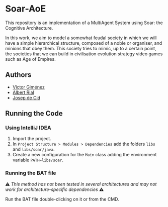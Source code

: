 # Soar-AoE

This repository is an implementation of a MultiAgent System using Soar: the Cognitive Architecture.

In this work, we aim to model a somewhat feudal society in which we will have a simple hierarchical structure,
composed of a noble or organiser, and minions that obey them. This society tries to mimic, up to a certain point,
the societies that we can build in civilisation evolution strategy video games such as Age of Empires.

## Authors

- [Víctor Giménez](https://github.com/KayandTheBlack)
- [Albert Rial](https://github.com/albertrial)
- [Josep de Cid](https://github.com/jdecid)

## Running the Code

### Using IntelliJ IDEA

1. Import the project.
2. In `Project Structure > Modules > Dependencies` add the folders `libs` and `libs/soar/java`.
3. Create a new configuration for the `Main` class adding the environment variable `PATH=libs/soar`.

### Running the BAT file

⚠️ *This method has not been tested in several architectures and may not work for architecture-specific dependencies* ⚠️

Run the BAT file double-clicking on it or from the CMD.
